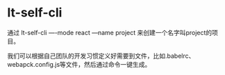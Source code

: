 # lt-self-cli
通过 lt-self-cli —-mode react —name project 来创建一个名字叫project的项目。

我们可以根据自己团队的开发习惯定义好需要到文件，比如.babelrc、webapck.config.js等文件，然后通过命令一键生成。
